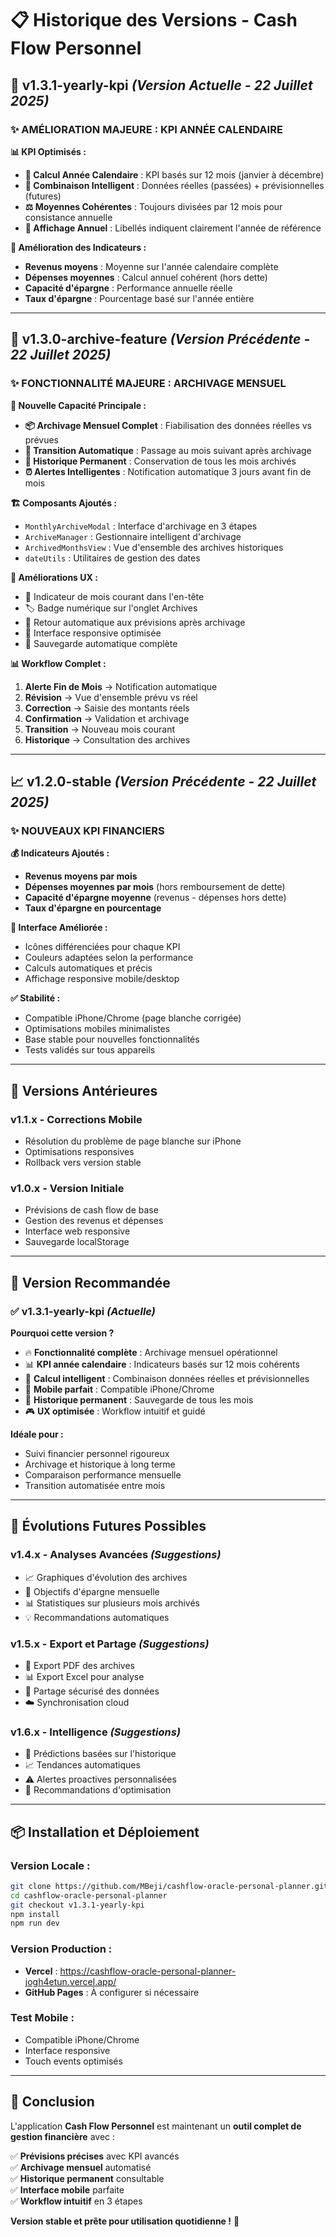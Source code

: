 # 📋 Historique des Versions - Cash Flow Personnel

## 🚀 **v1.3.1-yearly-kpi** *(Version Actuelle - 22 Juillet 2025)*

### ✨ **AMÉLIORATION MAJEURE : KPI ANNÉE CALENDAIRE**

**📊 KPI Optimisés :**
- **📅 Calcul Année Calendaire** : KPI basés sur 12 mois (janvier à décembre)
- **🔄 Combinaison Intelligent** : Données réelles (passées) + prévisionnelles (futures)
- **⚖️ Moyennes Cohérentes** : Toujours divisées par 12 mois pour consistance annuelle
- **🎯 Affichage Annuel** : Libellés indiquent clairement l'année de référence

**🎯 Amélioration des Indicateurs :**
- **Revenus moyens** : Moyenne sur l'année calendaire complète
- **Dépenses moyennes** : Calcul annuel cohérent (hors dette)
- **Capacité d'épargne** : Performance annuelle réelle
- **Taux d'épargne** : Pourcentage basé sur l'année entière

---

## 🚀 **v1.3.0-archive-feature** *(Version Précédente - 22 Juillet 2025)*

### ✨ **FONCTIONNALITÉ MAJEURE : ARCHIVAGE MENSUEL**

**🎯 Nouvelle Capacité Principale :**
- **📦 Archivage Mensuel Complet** : Fiabilisation des données réelles vs prévues
- **🔄 Transition Automatique** : Passage au mois suivant après archivage
- **📂 Historique Permanent** : Conservation de tous les mois archivés
- **⏰ Alertes Intelligentes** : Notification automatique 3 jours avant fin de mois

**🏗️ Composants Ajoutés :**
- `MonthlyArchiveModal` : Interface d'archivage en 3 étapes
- `ArchiveManager` : Gestionnaire intelligent d'archivage
- `ArchivedMonthsView` : Vue d'ensemble des archives historiques
- `dateUtils` : Utilitaires de gestion des dates

**🎨 Améliorations UX :**
- 📅 Indicateur de mois courant dans l'en-tête
- 🏷️ Badge numérique sur l'onglet Archives
- 🔄 Retour automatique aux prévisions après archivage
- 📱 Interface responsive optimisée
- 💾 Sauvegarde automatique complète

**📊 Workflow Complet :**
1. **Alerte Fin de Mois** → Notification automatique
2. **Révision** → Vue d'ensemble prévu vs réel
3. **Correction** → Saisie des montants réels
4. **Confirmation** → Validation et archivage
5. **Transition** → Nouveau mois courant
6. **Historique** → Consultation des archives

---

## 📈 **v1.2.0-stable** *(Version Précédente - 22 Juillet 2025)*

### ✨ **NOUVEAUX KPI FINANCIERS**

**💰 Indicateurs Ajoutés :**
- **Revenus moyens par mois**
- **Dépenses moyennes par mois** (hors remboursement de dette)
- **Capacité d'épargne moyenne** (revenus - dépenses hors dette)
- **Taux d'épargne en pourcentage**

**🎨 Interface Améliorée :**
- Icônes différenciées pour chaque KPI
- Couleurs adaptées selon la performance
- Calculs automatiques et précis
- Affichage responsive mobile/desktop

**✅ Stabilité :**
- Compatible iPhone/Chrome (page blanche corrigée)
- Optimisations mobiles minimalistes
- Base stable pour nouvelles fonctionnalités
- Tests validés sur tous appareils

---

## 🔧 **Versions Antérieures**

### **v1.1.x** - Corrections Mobile
- Résolution du problème de page blanche sur iPhone
- Optimisations responsives
- Rollback vers version stable

### **v1.0.x** - Version Initiale
- Prévisions de cash flow de base
- Gestion des revenus et dépenses
- Interface web responsive
- Sauvegarde localStorage

---

## 🎯 **Version Recommandée**

### **✅ v1.3.1-yearly-kpi** *(Actuelle)*

**Pourquoi cette version ?**
- 🔥 **Fonctionnalité complète** : Archivage mensuel opérationnel
- 📊 **KPI année calendaire** : Indicateurs basés sur 12 mois cohérents
- 📅 **Calcul intelligent** : Combinaison données réelles et prévisionnelles
- 📱 **Mobile parfait** : Compatible iPhone/Chrome
- 💾 **Historique permanent** : Sauvegarde de tous les mois
- 🎮 **UX optimisée** : Workflow intuitif et guidé

**Idéale pour :**
- Suivi financier personnel rigoureux
- Archivage et historique à long terme
- Comparaison performance mensuelle
- Transition automatisée entre mois

---

## 🚀 **Évolutions Futures Possibles**

### **v1.4.x** - Analyses Avancées *(Suggestions)*
- 📈 Graphiques d'évolution des archives
- 🎯 Objectifs d'épargne mensuelle
- 📊 Statistiques sur plusieurs mois archivés
- 💡 Recommandations automatiques

### **v1.5.x** - Export et Partage *(Suggestions)*
- 📄 Export PDF des archives
- 📊 Export Excel pour analyse
- 🔗 Partage sécurisé des données
- ☁️ Synchronisation cloud

### **v1.6.x** - Intelligence *(Suggestions)*
- 🤖 Prédictions basées sur l'historique
- 📈 Tendances automatiques
- ⚠️ Alertes proactives personnalisées
- 🎯 Recommandations d'optimisation

---

## 📦 **Installation et Déploiement**

### **Version Locale :**
```bash
git clone https://github.com/MBeji/cashflow-oracle-personal-planner.git
cd cashflow-oracle-personal-planner
git checkout v1.3.1-yearly-kpi
npm install
npm run dev
```

### **Version Production :**
- **Vercel** : https://cashflow-oracle-personal-planner-jogh4etun.vercel.app/
- **GitHub Pages** : À configurer si nécessaire

### **Test Mobile :**
- Compatible iPhone/Chrome
- Interface responsive
- Touch events optimisés

---

## 🎉 **Conclusion**

L'application **Cash Flow Personnel** est maintenant un **outil complet de gestion financière** avec :

✅ **Prévisions précises** avec KPI avancés  
✅ **Archivage mensuel** automatisé  
✅ **Historique permanent** consultable  
✅ **Interface mobile** parfaite  
✅ **Workflow intuitif** en 3 étapes  

**Version stable et prête pour utilisation quotidienne !** 🚀
